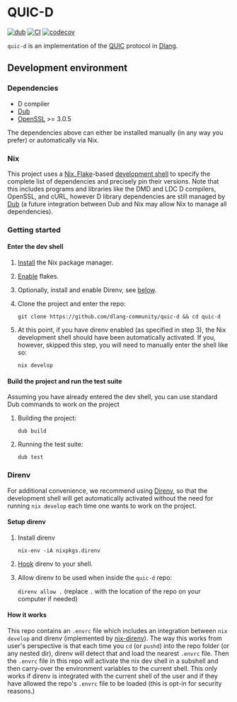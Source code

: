 # QUIC-D

[![dub][dub-badge]][dub]
[![CI][gh-actions-status]][gh-actions]
[![codecov][codecov-status]][codecov]

`quic-d` is an implementation of the [QUIC][quic] protocol in [Dlang][dlang].

## Development environment

### Dependencies

* D compiler
* [Dub][dub-pm]
* [OpenSSL][openssl] >= 3.0.5

The dependencies above can either be installed manually (in any way you prefer)
or automatically via Nix.

### Nix

This project uses a [Nix][nix]_[Flake][nix-flakes]-based [development
shell][nix-development-shell] to specify the complete list of dependencies and
precisely pin their versions.  Note that this includes programs and libraries
like the DMD and LDC D compilers, OpenSSL, and cURL, however D library
dependencies are still managed by [Dub][dub-pm] (a future integration between
Dub and Nix may allow Nix to manage all dependencies).

### Getting started

#### Enter the dev shell

1. [Install][nix-install] the Nix package manager.
2. [Enable][nix-flakes-enable] flakes.
3. Optionally, install and enable Direnv, see [below](#direnv).
4. Clone the project and enter the repo:

    `git clone https://github.com/dlang-community/quic-d && cd quic-d`

5. At this point, if you have direnv enabled (as specified in step 3), the Nix
  development shell should have been automatically activated. If you, however,
  skipped this step, you will need to manually enter the shell like so:

    `nix develop`

#### Build the project and run the test suite

Assuming you have already entered the dev shell, you can use standard Dub commands to work on the project

1. Building the project:

    `dub build`

2. Running the test suite:

    `dub test`

### Direnv

For additional convenience, we recommend using [Direnv][direnv], so that the
development shell will get automatically activated without the need for running
`nix develop` each time one wants to work on the project.

#### Setup direnv

1. Install direnv

    `nix-env -iA nixpkgs.direnv`

2. [Hook][direnv-hook] direnv to your shell.

3. Allow direnv to be used when inside the `quic-d` repo:

    `direnv allow .`
    (replace `.` with the location of the repo on your computer if needed)

#### How it works

This repo contains an `.envrc` file which includes an integration between `nix
develop` and direnv (implemented by [nix-direnv][nix-direnv]). The way this
works from user's perspective is that each time you `cd` (or `pushd`) into the
repo folder (or any nested dir), direnv will detect that and load the nearest
`.envrc` file. Then the `.envrc` file in this repo will activate the nix dev
shell in a subshell and then carry-over the environment variables to the current
shell. This only works if direnv is integrated with the current shell of the
user and if they have allowed the repo's `.envrc` file to be loaded (this is
opt-in for security reasons.)

[quic]: https://datatracker.ietf.org/doc/rfc9000/

[openssl]: https://www.openssl.org/

[nix]: https://nixos.org/
[nix-install]: https://nixos.org/download.html
[nix-flakes]: https://www.tweag.io/blog/2020-05-25-flakes/
[nix-flakes-enable]: https://nixos.wiki/wiki/Flakes#Enable_flakes
[nix-development-shell]: https://nix.dev/tutorials/ad-hoc-developer-environments#ad-hoc-envs
[direnv]: https://direnv.net/
[direnv-hook]: https://direnv.net/docs/hook.html
[nix-direnv]: https://github.com/nix-community/nix-direnv

[dlang]: https://dlang.org/
[dub-pm]: https://dub.pm/getting_started

[dub]: https://code.dlang.org/packages/quic-d
[dub-badge]: https://img.shields.io/dub/v/quic-d

[codecov]: https://codecov.io/github/dlang-community/quic-d
[codecov-status]: https://codecov.io/github/dlang-community/quic-d/branch/main/graph/badge.svg?token=U7ZXz8M8gj

[gh-actions]: https://github.com/dlang-community/quic-d/actions
[gh-actions-status]: https://github.com/dlang-community/quic-d/actions/workflows/ci.yml/badge.svg
